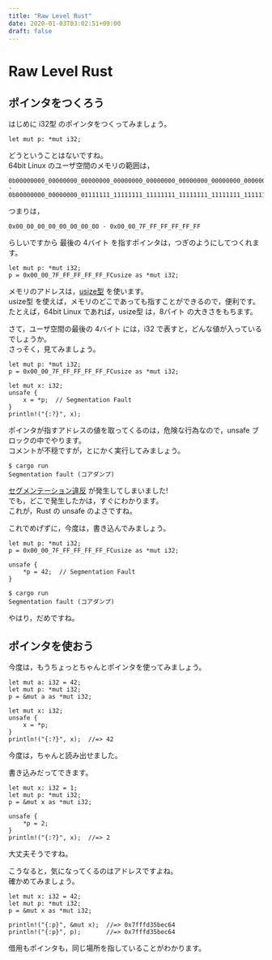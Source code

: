 ```yaml
---
title: "Raw Level Rust"
date: 2020-01-03T03:02:51+09:00
draft: false
---
```


# Raw Level Rust

## ポインタをつくろう

はじめに i32型 のポインタをつくってみましょう。

```
let mut p: *mut i32;
```

どうということはないですね。  
64bit Linux のユーザ空間のメモリの範囲は，

```
0b00000000_00000000_00000000_00000000_00000000_00000000_00000000_00000000
-
0b00000000_00000000_01111111_11111111_11111111_11111111_11111111_11111111
```

つまりは，

```
0x00_00_00_00_00_00_00_00 - 0x00_00_7F_FF_FF_FF_FF_FF
```

らしいですから 
最後の 4バイト を指すポインタは，つぎのようにしてつくれます。

```
let mut p: *mut i32;
p = 0x00_00_7F_FF_FF_FF_FF_FCusize as *mut i32;
```

メモリのアドレスは，[usize型](https://doc.rust-lang.org/std/primitive.usize.html) を使います。  
usize型 を使えば，メモリのどこであっても指すことができるので，便利です。  
たとえば，64bit Linux であれば，usize型 は，8バイト の大きさをもちます。

さて，ユーザ空間の最後の 4バイト には，i32 で表すと，どんな値が入っているでしょうか。  
さっそく，見てみましょう。

```
let mut p: *mut i32;
p = 0x00_00_7F_FF_FF_FF_FF_FCusize as *mut i32;

let mut x: i32;
unsafe {
    x = *p;  // Segmentation Fault
}
println!("{:?}", x);
```

ポインタが指すアドレスの値を取ってくるのは，危険な行為なので，unsafe ブロックの中でやります。  
コメントが不穏ですが，とにかく実行してみましょう。

```
$ cargo run
Segmentation fault (コアダンプ)
```

[セグメンテーション違反](https://ja.wikipedia.org/wiki/%E3%82%BB%E3%82%B0%E3%83%A1%E3%83%B3%E3%83%86%E3%83%BC%E3%82%B7%E3%83%A7%E3%83%B3%E9%81%95%E5%8F%8D) が発生してしまいました!  
でも，どこで発生したかは，すぐにわかります。  
これが，Rust の unsafe のよさですね。

これでめげずに，今度は，書き込んでみましょう。

```
let mut p: *mut i32;
p = 0x00_00_7F_FF_FF_FF_FF_FCusize as *mut i32;

unsafe {
    *p = 42;  // Segmentation Fault
}
```

```
$ cargo run
Segmentation fault (コアダンプ)
```

やはり，だめですね。

## ポインタを使おう

今度は，もうちょっとちゃんとポインタを使ってみましょう。

```
let mut a: i32 = 42;
let mut p: *mut i32;
p = &mut a as *mut i32;

let mut x: i32;
unsafe {
    x = *p;
}
println!("{:?}", x);  //=> 42
```

今度は，ちゃんと読み出せました。

書き込みだってできます。

```
let mut x: i32 = 1;
let mut p: *mut i32;
p = &mut x as *mut i32;

unsafe {
    *p = 2;
}
println!("{:?}", x);  //=> 2
```

大丈夫そうですね。

こうなると，気になってくるのはアドレスですよね。  
確かめてみましょう。

```
let mut x: i32 = 42;
let mut p: *mut i32;
p = &mut x as *mut i32;

println!("{:p}", &mut x);  //=> 0x7fffd35bec64
println!("{:p}", p);       //=> 0x7fffd35bec64
```

借用もポインタも，同じ場所を指していることがわかります。
